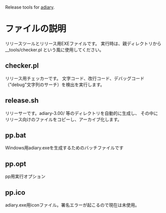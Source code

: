 
Release tools for [adiary](https://github.com/nabe-abk/adiary).

# ファイルの説明

リリースツールとリリース用EXEファイルです。
実行時は、親ディレクトリから __tools/checker.pl という風に使用してください。

## checker.pl

リリース用チェッカーです。
文字コード、改行コード、デバッグコード（"debug"文字列のサーチ）を検出を実行します。

## release.sh

リリーサーです。adiary-3.00/ 等のディレクトリを自動的に生成し、
その中にリリース向けのファイルをコピーし、アーカイブ化します。

## pp.bat

Windows用adiary.exeを生成するためのバッチファイルです

## pp.opt

pp用実行オプション

## pp.ico

adiary.exe用iconファイル。署名エラーが起こるので現在は未使用。

